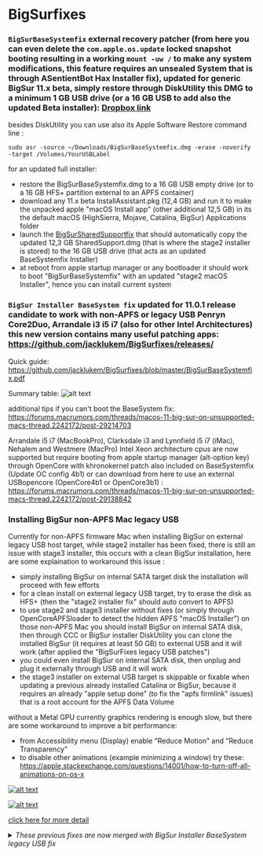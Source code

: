 # BigSurfixes

### `BigSurBaseSystemfix` external recovery patcher (from here you can even delete the `com.apple.os.update` locked snapshot booting resulting in a working `mount -uw /` to make any system modifications, this feature requires an unsealed System that is through ASentientBot Hax Installer fix), updated for generic BigSur 11.x beta, simply restore through DiskUtility this DMG to a minimum 1 GB USB drive (or a 16 GB USB to add also the updated Beta installer): [Dropbox link](https://forums.macrumors.com/threads/macos-11-big-sur-on-unsupported-macs-thread.2242172/post-29315114)
besides DiskUtility you can use also its Apple Software Restore command line :
```shell
sudo asr -source ~/Downloads/BigSurBaseSystemfix.dmg -erase -noverify -target /Volumes/YourUSBLabel
```
for an updated full installer:
- restore the BigSurBaseSystemfix.dmg to a 16 GB USB empty drive (or to a 16 GB HFS+ partition external to an APFS container)
- download any 11.x beta InstallAssistant.pkg (12,4 GB) and run it to make the unpacked apple "macOS Install app" (other additional 12,5 GB) in its the default macOS (HighSierra, Mojave, Catalina, BigSur) Applications folder
- launch the [BigSurSharedSupportfix](https://forums.macrumors.com/attachments/bigsursharedsupportfix-zip.1680390/) that should automatically copy the updated 12,3 GB SharedSupport.dmg (that is where the stage2 installer is stored) to the 16 GB USB drive (that acts as an updated BaseSystemfix Installer)
- at reboot from apple startup manager or any bootloader it should work to boot "BigSurBaseSystemfix" with an updated "stage2 macOS Installer", hence you can install current system

### `BigSur Installer BaseSystem fix` updated for 11.0.1 release candidate to work with non-APFS or legacy USB Penryn Core2Duo, Arrandale i3 i5 i7 (also for other Intel Architectures) this new version contains many useful patching apps: https://github.com/jacklukem/BigSurfixes/releases/ 
  
Quick guide:
https://github.com/jacklukem/BigSurfixes/blob/master/BigSurBaseSystemfix.pdf

Summary table:
![alt text](https://github.com/jacklukem/BigSurfixes/blob/master/BigSurFixes%20table.png)

additional tips if you can't boot the BaseSystem fix: https://forums.macrumors.com/threads/macos-11-big-sur-on-unsupported-macs-thread.2242172/post-29214703

Arrandale i5 i7 (MacBookPro), Clarksdale i3 and Lynnfield i5 i7 (iMac), Nehalem and Westmere (MacPro) Intel Xeon architecture cpus are now supported but require booting from apple startup manager (alt-option key) through OpenCore with khronokernel patch also included on BaseSystemfix (Update OC config 4b1) or can download from here to use an external USBopencore (OpenCore4b1 or OpenCore3b1) : https://forums.macrumors.com/threads/macos-11-big-sur-on-unsupported-macs-thread.2242172/post-29138842

### Installing BigSur non-APFS Mac legacy USB

Currently for non-APFS firmware Mac when installing BigSur on external legacy USB host target, while stage2 installer has been fixed, there is still an issue with stage3 installer, this occurs with a clean BigSur installation, here are some explaination to workaround this issue :

- simply installing BigSur on internal SATA target disk the installation will proceed with few efforts
- for a clean install on external legacy USB target, try to erase the disk as HFS+ (then the "stage2 installer fix" should auto convert to APFS)
- to use stage2 and stage3 installer without fixes (or simply through OpenCoreAPFSloader to detect the hidden APFS "macOS Installer") on those non-APFS Mac you should install BigSur on internal SATA disk, then through CCC or BigSur installer DiskUtility you can clone the installed BigSur (it requires at least 50 GB) to external USB and it will work (after applied the "BigSurFixes legacy USB patches")
- you could even install BigSur on internal SATA disk, then unplug and plug it externally through USB and it will work
- the stage3 installer on external USB target is skippable or fixable when updating a previous already installed Catalina or BigSur, because it requires an already "apple setup done" (to fix the "apfs firmlink" issues) that is a root account for the APFS Data Volume

without a Metal GPU currently graphics rendering is enough slow, but there are some workaround to improve a bit performance:
- from Accessibility menu (Display) enable "Reduce Motion" and "Reduce Transparency"
- to disable other animations (example minimizing a window) try these: https://apple.stackexchange.com/questions/14001/how-to-turn-off-all-animations-on-os-x

<a href="https://forums.macrumors.com/threads/macos-11-big-sur-on-unsupported-macs-thread.2242172/post-29170178">
  
![alt text](https://github.com/jacklukem/BigSurfixes/blob/master/installer%20fix/BaseSystem%20fix%20icon.jpeg?raw=true)

![alt text](https://github.com/jacklukem/BigSurfixes/blob/master/installer%20fix/BaseSystem%20fix%20updated.jpeg?raw=true)

click here for more detail</a>

<details>
<summary>
<i>These previous fixes are now merged with BigSur Installer BaseSystem legacy USB fix </i>
</summary>
  

## *Making a patched BigSur Installer through BaseSystem legacy USB fix updated for beta 9 and beta 10 mainly for non-APFS or legacy USB Penryn Core2Duo through a stock createinstallmedia or opencore*
https://forums.macrumors.com/threads/macos-11-big-sur-on-unsupported-macs-thread.2242172/post-28973673

The stage2 installer will continue when target is an internal SATA disk, but on non-APFS or legacy USB when targeting an external USB this should be applied from Mojave or Catalina: https://github.com/jacklukem/BigSurfixes/raw/master/BigSur%20BaseSystem%20stage2%20installer%20fix.zip

To fix USBopencore "exiting efiboot", boot from BigSurInstaller (BaseSystem fix) or from Recovery with CMD+S then try this:
https://forums.macrumors.com/threads/macos-11-big-sur-on-unsupported-macs-thread.2242172/post-28948321

you could skip stage3 installer (that is seal and system snapshot) but for non-APFS or legacy USB you need this to boot with CMD+S and exit:
https://github.com/jacklukem/BigSurfixes/blob/master/penryn%20c2d%20bigsur%20beta6/BKE%20kc%20b9%20patched.zip

After USBopencore kext patching to boot without opencore and assign BigSur labels use this method:
https://forums.macrumors.com/threads/macos-11-big-sur-on-unsupported-macs-thread.2242172/post-28957937

to download a BigSur full installer from Mojave or Catalina try this:
https://forums.macrumors.com/threads/macos-11-big-sur-on-unsupported-macs-thread.2242172/post-28740283
or this: https://apps.apple.com/app/macos-11-0-beta/id1497794093?mt=12

tips to make a patched BigSur Utitilies menu:
https://forums.macrumors.com/threads/macos-11-big-sur-on-unsupported-macs-thread.2242172/post-28987885

## *Big Sur fixes for unsupported Mac*

to support Big Sur booting on non-APFS mac or APFS firmware mac

BigSur added the `BootKernelExtensions.kc` as the new kernelcache with new command `kmutil`

but `kextcache` command and `prelinkedkernel` are still working:

https://forums.macrumors.com/threads/macos-11-big-sur-on-unsupported-macs-thread.2242172/post-28610988

## *Currently these fixes still work for Big Sur beta 4 Build `20A5343i`*
also works for public beta 1 Build `20A5343j`: http://swcdn.apple.com/content/downloads/29/11/001-35028-A_7VBLVEPJM9/fmewkm9mb99ja9cbqfp4scme3bzlaurv8v/InstallAssistant.pkg

(apple removed previous beta full installers but you can find them on internet with keyword DMG)

check here for versions info: https://en.wikipedia.org/wiki/MacOS_Big_Sur#Release_history

## *prelinkedkernel fixes don't work from beta 6 Build `20A5364e` (BaseSystem legacy usb fix still works on beta 10)*
you should use from this version my USBOpencore setup in repository and BootKernelExtensions.kc

## *There was an issue from beta 7, but from beta 9 Build `20A5384c` Penryn Core2Duo can boot BigSur kernel*
I uploaded some patched BKE to allow boot with CMD+S that should be copied on: /Volumes/Preboot/UUIDBigSur/boot/System/Library/KernelCollections/
https://github.com/jacklukem/BigSurfixes/tree/master/penryn%20c2d%20bigsur%20beta6

Here are the most updated Big Sur fixes (for BigSur beta 3 that works also for beta 4 Build 20A5343i):

- I made also a customized USBopencore setup to boot BigSur from any Penryn Core2Duo non-APFS or APFS mac (also Sandy Bridge and Ivy Bridge):
https://github.com/jacklukem/USBOpenCoreAPFSloader/releases/tag/3.1
https://github.com/jacklukem/USBOpenCoreAPFSloader/releases/tag/4.0

- `BaseSystem legacy usb fix` to make an USB BigSur Installer for non-APFS or legacy USB Mac that still works for beta 6 Build `20A5364e` (added also an ASentientBot Hax3 to fix domain error and an Icon for apple startup manager): https://forums.macrumors.com/threads/macos-11-big-sur-on-unsupported-macs-thread.2242172/post-28737950
(previous version: https://forums.macrumors.com/threads/macos-11-big-sur-on-unsupported-macs-thread.2242172/post-28726070)

- From Big Sur beta 3 the prelinkedkernel for any Ivy Bridge Mac to fix Wifi, AirDrop and dual GPUs IntelHD4000 and Nvidia Kepler :
https://github.com/jacklukem/BigSurfixes/blob/master/BigSur%20IvyBridge%20beta3%20prelinkedkernel%20fix.command.zip?raw=true

- From Big Sur beta 3 any Penryn Core2Duo non-APFS Mac or legacy USB mac to fix telemetry, ethernet and Wifi:
https://github.com/jacklukem/BigSurfixes/blob/master/BigSur%20Penryn%20beta3%20prelinkedkernel%20fix.command.zip?raw=true

- New experimental prelinkedkernel fix for Big Sur beta 3 to include Nvidia GeForce Tesla framebuffer (credit to ASentientBot for Nvidia fixes)
on any Penryn Core2Duo non-APFS Mac or legacy USB mac (also fix telemetry, ethernet and Wifi):
https://github.com/jacklukem/BigSurfixes/blob/master/BigSur%20beta3%20Nvidia%20Tesla%20fix.command.zip?raw=true

- To fix "sudo mount -uw /" disabling sealed volume and snapshot booting on BigSur check here:
https://forums.macrumors.com/threads/macos-11-big-sur-on-unsupported-macs-thread.2242172/post-28701959

- To fix Night Shift on BigSur for unsupported mac:
https://forums.macrumors.com/threads/macos-11-big-sur-on-unsupported-macs-thread.2242172/post-28716098

- to remove any prelinkedkernel fix and use the stock BigSur ones use this:
https://github.com/jacklukem/BigSurfixes/blob/master/BigSur%20generic%20BKE.command.zip?raw=true

- From BigSur Beta 2 non-Metal GPU required a preset reduced transparency to boot correctly:
https://forums.macrumors.com/threads/macos-11-big-sur-on-unsupported-macs-thread.2242172/post-28652497

- For USB Big Sur Installer to try skip system sealing and snapshot booting check here:
https://forums.macrumors.com/threads/macos-11-big-sur-on-unsupported-macs-thread.2242172/post-28707887
https://forums.macrumors.com/threads/macos-11-big-sur-on-unsupported-macs-thread.2242172/post-28712634




*The following guide is for manual patching, to apply the prelinkedkernel fix after BigSur Install:*

> diskutil apfs list

> diskutil list | grep Preboot

(if have multiple separated APFS containers, just mount the largest MB Preboot Volume)

> diskutil mount Preboot

> diskutil info / | grep UUID

Locate your BigSur Data Volume UUID

replace the `"prelinkedkernel fix"` file in this path:

`/Volumes/Preboot/UUID-BigSur/System/Library/CoreServices/`

replace it also here: `/Volumes/Preboot/UUID-BigSur/Library/Preferences/SystemConfiguration/`

replace the `"patched prelinkedkernel"` (contains newer beta fixes also for any non-APFS Mac enabling Wifi for AirPortBrcm4331 cards) in this path:

`/Volumes/Preboot/UUID-BigSur/System/Library/PrelinkedKernels/`

For the `"installer fix"` make a BigSur USB Installer with `createinstallmedia`:

> sudo /Applications/Install\ macOS\ Big\ Sur\ Beta.app/Contents/Resources/createinstallmedia --volume /Volumes/BigSurInstaller/

and replace the `"installer fix"` file in this path:

`/Volumes/USBInstallerBigSur/Library/Preferences/SystemConfiguration/`

I also included some `"legacyusb fix for installer"`

for rebuild BigSur kernelcache from single user mode copy both the .sh files on your root / BigSur disk and home folder that is the / BigSur Label - Data / Users / yourusername /

then from single user mode type : `chmod 755 kcsingleuser.sh ; ./kcsingleuser.sh`

(credit to ASentientBot for `Hax.dylib` fix for "Install macOS Beta.app" and "apfs_boot_util" to mount the BigSur Data Volume from single user mode, after using `"apfs_boot_util"` from single user mode apart the Data Volume also the Preboot Volume is available in this path `/System/Volumes/`)

Note: if you use my `"prelinkedkernel fix command"` directly from BigSur the Preboot Volume mount point is this:

`/System/Volumes/Preboot/`

(can notice this directly from BigSur with `"ls /System/Volumes/"` )

So I uploaded those modified scripts to run also directly from BigSur normal booting.

BigSur introduced also a new SIP for sealing the System Volume, to disable from any APFS firmware Mac simply boot the USB BigSur Installer (or BigSur Recovery), open terminal and type: `"csrutil authenticated-root disable"`

While instead to disable "csrutil authenticated-root" from a non-APFS or legacy USB mac, copy the "csrutil2" (or use the zip file) binary file to any USB MacOS Installer (minimum El Capitan when apple introduced SIP but should use an USB Catalina Installer because it has more recent SDK) in its root folder / , then boot from the macOS USB Installer, open a recovery terminal and type:

> cd / ; mount -uw / ; chmod 755 csrutil2

> ./csrutil2 authenticated-root disable

Otherwise if you use a Catalina Recovery, copy the file on an external USB drive, then from Catalina recovery terminal:

> cd /Volumes/ ; ls

> cd YourUSBLabel

> mount -uw /

> chmod 755 csrutil2

> ./csrutil2 authenticated-root disable

(Note: for any raw file downloaded to use them just remove the .dms extension that is set from github)


</details>

